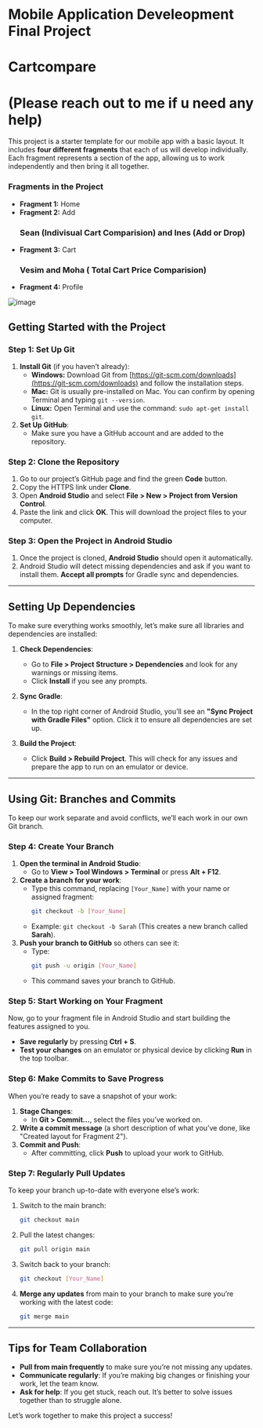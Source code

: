 # Mobile Application Develeopment Final Project
# Cartcompare

# (Please reach out to me if u need any help)
This project is a starter template for our mobile app with a basic layout. It includes **four different fragments** that each of us will develop individually. Each fragment represents a section of the app, allowing us to work independently and then bring it all together.

### Fragments in the Project
- **Fragment 1:** Home
- **Fragment 2:** Add
    ### Sean (Indivisual Cart Comparision) and Ines (Add or Drop)  
- **Fragment 3:** Cart
    ### Vesim and Moha ( Total Cart Price Comparision)
- **Fragment 4:** Profile

  
![image](https://github.com/user-attachments/assets/5c666508-558d-4e14-bf80-a0b8d578ed17)





## Getting Started with the Project

### Step 1: Set Up Git
1. **Install Git** (if you haven’t already):
   - **Windows:** Download Git from [https://git-scm.com/downloads](https://git-scm.com/downloads) and follow the installation steps.
   - **Mac:** Git is usually pre-installed on Mac. You can confirm by opening Terminal and typing `git --version`.
   - **Linux:** Open Terminal and use the command: `sudo apt-get install git`.
2. **Set Up GitHub**:
   - Make sure you have a GitHub account and are added to the repository.

### Step 2: Clone the Repository
1. Go to our project’s GitHub page and find the green **Code** button.
2. Copy the HTTPS link under **Clone**.
3. Open **Android Studio** and select **File > New > Project from Version Control**.
4. Paste the link and click **OK**. This will download the project files to your computer.

### Step 3: Open the Project in Android Studio
1. Once the project is cloned, **Android Studio** should open it automatically.
2. Android Studio will detect missing dependencies and ask if you want to install them. **Accept all prompts** for Gradle sync and dependencies.

---

## Setting Up Dependencies
To make sure everything works smoothly, let’s make sure all libraries and dependencies are installed:
1. **Check Dependencies**:
   - Go to **File > Project Structure > Dependencies** and look for any warnings or missing items.
   - Click **Install** if you see any prompts.
   
2. **Sync Gradle**:
   - In the top right corner of Android Studio, you’ll see an **"Sync Project with Gradle Files"** option. Click it to ensure all dependencies are set up.

3. **Build the Project**:
   - Click **Build > Rebuild Project**. This will check for any issues and prepare the app to run on an emulator or device.

---

## Using Git: Branches and Commits

To keep our work separate and avoid conflicts, we’ll each work in our own Git branch.

### Step 4: Create Your Branch
1. **Open the terminal in Android Studio**:
   - Go to **View > Tool Windows > Terminal** or press **Alt + F12**.
2. **Create a branch for your work**:
   - Type this command, replacing `[Your_Name]` with your name or assigned fragment:
     ```bash
     git checkout -b [Your_Name]
     ```
   - Example: `git checkout -b Sarah` (This creates a new branch called **Sarah**).
3. **Push your branch to GitHub** so others can see it:
   - Type:
     ```bash
     git push -u origin [Your_Name]
     ```
   - This command saves your branch to GitHub.

### Step 5: Start Working on Your Fragment
Now, go to your fragment file in Android Studio and start building the features assigned to you. 

- **Save regularly** by pressing **Ctrl + S**.
- **Test your changes** on an emulator or physical device by clicking **Run** in the top toolbar.

### Step 6: Make Commits to Save Progress
When you’re ready to save a snapshot of your work:
1. **Stage Changes**:
   - In **Git > Commit...**, select the files you’ve worked on.
2. **Write a commit message** (a short description of what you’ve done, like "Created layout for Fragment 2").
3. **Commit and Push**:
   - After committing, click **Push** to upload your work to GitHub.

### Step 7: Regularly Pull Updates
To keep your branch up-to-date with everyone else’s work:
1. Switch to the main branch:
   ```bash
   git checkout main
   ```
2. Pull the latest changes:
   ```bash
   git pull origin main
   ```
3. Switch back to your branch:
   ```bash
   git checkout [Your_Name]
   ```
4. **Merge any updates** from main to your branch to make sure you’re working with the latest code:
   ```bash
   git merge main
   ```

---

## Tips for Team Collaboration
- **Pull from main frequently** to make sure you’re not missing any updates.
- **Communicate regularly**: If you’re making big changes or finishing your work, let the team know.
- **Ask for help**: If you get stuck, reach out. It’s better to solve issues together than to struggle alone.

Let’s work together to make this project a success!
